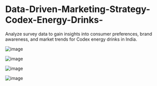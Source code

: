# Data-Driven-Marketing-Strategy-Codex-Energy-Drinks-
Analyze survey data to gain insights into consumer preferences, brand awareness, and market trends for Codex energy drinks in India.

![image](https://github.com/user-attachments/assets/f7e65a67-7a05-442b-98c6-c7636ed268ae)

![image](https://github.com/user-attachments/assets/ecb11dc1-a18c-4611-be5e-8fa6b1060d6f)

![image](https://github.com/user-attachments/assets/ba201b7b-1197-434d-89fa-37aa19b0836e)

![image](https://github.com/user-attachments/assets/c5ff9f67-c0ba-4ba3-924e-8c3fa9b65111)






